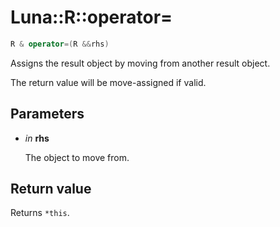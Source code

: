 # Luna::R::operator=

```c++
R & operator=(R &&rhs)
```

Assigns the result object by moving from another result object. 

The return value will be move-assigned if valid. 

## Parameters
* *in* **rhs**

    The object to move from. 

## Return value
Returns `*this`. 

